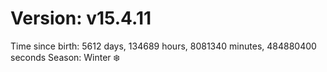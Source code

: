 # Version: v15.4.11
Time since birth: 5612 days, 134689 hours, 8081340 minutes, 484880400 seconds
Season: Winter ❄️
